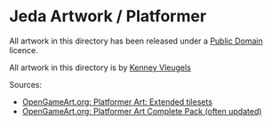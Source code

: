 Jeda Artwork / Platformer
=========================

All artwork in this directory has been released under a [Public Domain](http://creativecommons.org/publicdomain/zero/1.0/) licence.

All artwork in this directory is by [Kenney Vleugels](http://www.kenney.nl)

Sources:
* [OpenGameArt.org: Platformer Art: Extended tilesets](http://opengameart.org/content/platformer-art-extended-tilesets)
* [OpenGameArt.org: Platformer Art Complete Pack (often updated)](http://opengameart.org/content/platformer-art-complete-pack-often-updated)

